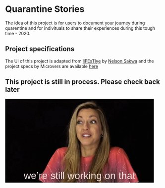 # Quarantine Stories

The idea of this project is for users to document your journey during quarentine and for indivituals to share their experiences during this tough time - 2020.

## Project specifications

The UI of this project is adapted from [liFEsTlye](https://www.behance.net/gallery/14554909/liFEsTlye-Mobile-version) by [Nelson Sakwa](https://www.behance.net/sakwadesignstudio) and the project specs by Microvers are available [here](https://www.notion.so/Lifestyle-articles-b82a5f10122b4cec924cd5d4a6cf7561)

## This project is still in process. Please check back later

![Please Checkback later](./app/assets/images/preparing.gif)
